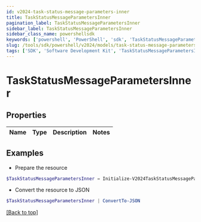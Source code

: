 ```yaml
---
id: v2024-task-status-message-parameters-inner
title: TaskStatusMessageParametersInner
pagination_label: TaskStatusMessageParametersInner
sidebar_label: TaskStatusMessageParametersInner
sidebar_class_name: powershellsdk
keywords: ['powershell', 'PowerShell', 'sdk', 'TaskStatusMessageParametersInner', 'V2024TaskStatusMessageParametersInner'] 
slug: /tools/sdk/powershell/v2024/models/task-status-message-parameters-inner
tags: ['SDK', 'Software Development Kit', 'TaskStatusMessageParametersInner', 'V2024TaskStatusMessageParametersInner']
---
```



# TaskStatusMessageParametersInner

## Properties

Name | Type | Description | Notes
------------ | ------------- | ------------- | -------------

## Examples

- Prepare the resource
```powershell
$TaskStatusMessageParametersInner = Initialize-V2024TaskStatusMessageParametersInner 
```

- Convert the resource to JSON
```powershell
$TaskStatusMessageParametersInner | ConvertTo-JSON
```


[[Back to top]](#) 

